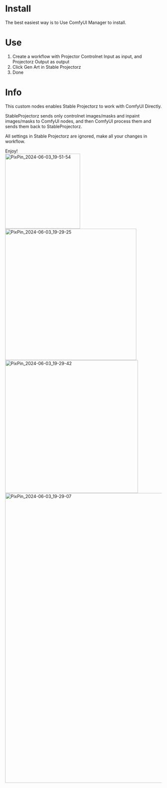 # Install
The best easiest way is to Use ComfyUI Manager to install.

# Use
1. Create a workflow with Projector Controlnet Input as input, and Projectorz Output as output
2. Click Gen Art in Stable Projectorz
3. Done

# Info
This custom nodes enables Stable Projectorz to work with ComfyUI Directly.

StableProjectorz sends only controlnet images/masks and inpaint images/masks to ComfyUI nodes, and then ComfyUI process them and sends them back to StableProjectorz.

All settings in Stable Projectorz are ignored, make all your changes in workflow. 

Enjoy!
<br />
<img width="241" alt="PixPin_2024-06-03_19-51-54" src="https://github.com/tianlang0704/ComfyUI-StableProjectorzBridge/assets/12490479/539f44ed-78ef-46fb-a262-e5a314ed439f">
<br />
<img width="422" alt="PixPin_2024-06-03_19-29-25" src="https://github.com/tianlang0704/ComfyUI-StableProjectorzBridge/assets/12490479/b3efe776-fb26-4f4f-959b-0c13e2e3418d">
<br />
<img width="427" alt="PixPin_2024-06-03_19-29-42" src="https://github.com/tianlang0704/ComfyUI-StableProjectorzBridge/assets/12490479/0dfccf2a-290e-43c4-8014-23b2fc1e5c55">
<br />
<img width="931" alt="PixPin_2024-06-03_19-29-07" src="https://github.com/tianlang0704/ComfyUI-StableProjectorzBridge/assets/12490479/b5a92132-8538-481b-909c-ca4709f300b0">
